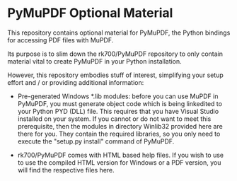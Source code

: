 # PyMuPDF Optional Material
This repository contains optional material for PyMuPDF, the Python bindings for accessing PDF files with MuPDF.

Its purpose is to slim down the rk700/PyMuPDF repository to only contain material vital to create PyMuPDF in your Python installation.

However, this repository embodies stuff of interest, simplifying your setup effort and / or providing additional information:

* Pre-generated Windows *.lib modules: before you can use MuPDF in PyMuPDF, you must generate object code which is being linkedited to your Python PYD (DLL) file. This requires that you have Visual Studio installed on your system. If you cannot or do not want to meet this prerequisite, then the modules in directory Winlib32 provided here are there for you. They contain the required libraries, so you only need to execute the "setup.py install" command of PyMuPDF.

* rk700/PyMuPDF comes with HTML based help files. If you wish to use to use the compiled HTML version for Windows or a PDF version, you will find the respective files here.
